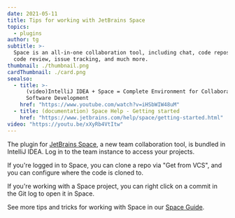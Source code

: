 ```yaml
---
date: 2021-05-11
title: Tips for working with JetBrains Space
topics:
  - plugins
author: tg
subtitle: >-
  Space is an all-in-one collaboration tool, including chat, code repository,
  code review, issue tracking, and much more.
thumbnail: ./thumbnail.png
cardThumbnail: ./card.png
seealso:
  - title: >-
      (video)IntelliJ IDEA + Space = Complete Environment for Collaborative
      Software Development
    href: "https://www.youtube.com/watch?v=iHSbWIW48uM"
  - title: (documentation) Space Help - Getting started
    href: "https://www.jetbrains.com/help/space/getting-started.html"
video: "https://youtu.be/xXyRb4VtItw"
---
```


The plugin for [JetBrains Space](https://www.jetbrains.com/space/), a new team collaboration tool, is bundled in IntelliJ IDEA. Log in to the team instance to access your projects.

If you're logged in to Space, you can clone a repo via "Get from VCS", and you can configure where the code is cloned to.

If you're working with a Space project, you can right click on a commit in the Git log to open it in Space.

See more tips and tricks for working with Space in our [Space Guide](https://www.jetbrains.com/space/guide/).
